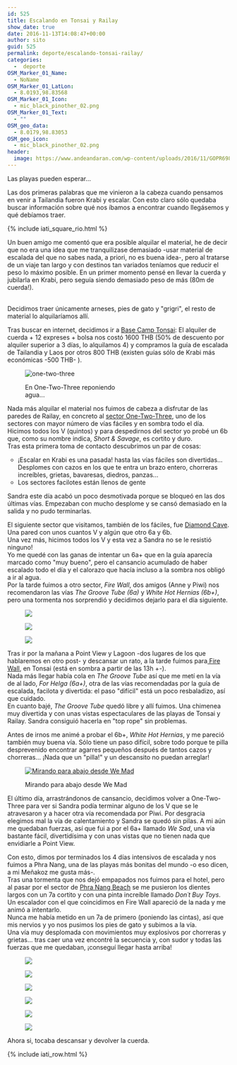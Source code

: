 ```yaml
---
id: 525
title: Escalando en Tonsai y Railay
show_date: true
date: 2016-11-13T14:08:47+00:00
author: sito
guid: 525
permalink: deporte/escalando-tonsai-railay/
categories:
  -  deporte
OSM_Marker_01_Name:
  - NoName
OSM_Marker_01_LatLon:
  - 8.0193,98.83568
OSM_Marker_01_Icon:
  - mic_black_pinother_02.png
OSM_Marker_01_Text:
  - ""
OSM_geo_data:
  - 8.0179,98.83053
OSM_geo_icon:
  - mic_black_pinother_02.png
header:
  image: https://www.andeandaran.com/wp-content/uploads/2016/11/GOPR6980.jpg
---
```

Las playas pueden esperar...


  Las dos primeras palabras que me vinieron a la cabeza cuando pensamos en venir a Tailandia fueron Krabi y escalar. Con esto claro sólo quedaba buscar información sobre qué nos íbamos a encontrar cuando llegásemos y qué debíamos traer.<!--more-->
  

  {% include iati_square_rio.html %}
  
  Un buen amigo me comentó que era posible alquilar el material, he de decir que no era una idea que me tranquilizase demasiado -usar material de escalada del que no sabes nada, a priori, no es buena idea-, pero al tratarse de un viaje tan largo y con destinos tan variados teníamos que reducir el peso lo máximo posible. En un primer momento pensé en llevar la cuerda y jubilarla en Krabi, pero seguía siendo demasiado peso de más (80m de cuerda!).
  
  <br /> Decidimos traer únicamente arneses, pies de gato y "grigri", el resto de material lo alquilaríamos allí.



  Tras buscar en internet, decidimos ir a <a href="http://basecamptonsai.com" target="_blank" rel="noopener">Base Camp Tonsai</a>: El alquiler de cuerda + 12 expreses + bolsa nos costó 1600 THB (50% de descuento por alquiler superior a 3 días, lo alquilamos 4) y compramos la guía de escalada de Tailandia y Laos por otros 800 THB (existen guías sólo de Krabi más económicas -500 THB- ).
<figure id="attachment_512" style="width: 250px" class="wp-caption alignleft">

<img class="wp-image-512 size-wcsmall" src="https://www.andeandaran.com/wp-content/uploads/2016/11/GOPR5937-250x188.jpg" alt="one-two-three"  /> <figcaption class="wp-caption-text">En One-Two-Three reponiendo agua...</figcaption></figure> 


  Nada más alquilar el material nos fuimos de cabeza a disfrutar de las paredes de Railay, en concreto al <a href="https://www.thecrag.com/climbing/thailand/krabi/area/15687337" target="_blank" rel="noopener">sector One-Two-Three</a>, uno de los sectores con mayor número de vías fáciles y en sombra todo el día.<br /> Hicimos todos los V (quintos) y para despedirnos del sector yo probé un 6b que, como su nombre indica, <em>Short & Savage</em>, es cortito y duro.<br /> Tras esta primera toma de contacto descubrimos un par de cosas:


<ul style="list-style-type: circle;">
  <li>
    ¡Escalar en Krabi es una pasada! hasta las vías fáciles son divertidas... Desplomes con cazos en los que te entra un brazo entero, chorreras increíbles, grietas, bavaresas, diedros, panzas...
  </li>
  <li>
    Los sectores facilotes están llenos de gente
  </li>
</ul>

Sandra este día acabó un poco desmotivada porque se bloqueó en las dos últimas vías. Empezaban con mucho desplome y se cansó demasiado en la salida y no pudo terminarlas.


El siguiente sector que visitamos, también de los fáciles, fue <a href="https://www.thecrag.com/climbing/thailand/krabi/area/13949929" target="_blank" rel="noopener">Diamond Cave</a>. Una pared con unos cuantos V y algún que otro 6a y 6b.<br /> Una vez más, hicimos todos los V y esta vez a Sandra no se le resistió ninguno!<br /> Yo me quedé con las ganas de intentar un 6a+ que en la guía aparecía marcado como "muy bueno", pero el cansancio acumulado de haber escalado todo el día y el calorazo que hacía incluso a la sombra nos obligó a ir al agua.<br /> Por la tarde fuimos a otro sector, <em>Fire Wall</em>, dos amigos (Anne y Piwi) nos recomendaron las vías <em>The Groove Tube (6a)</em> y <em>White Hot Hernias (6b+)</em>, pero una tormenta nos sorprendió y decidimos dejarlo para el día siguiente.


<div id='gallery-10' class='gallery galleryid-525 gallery-columns-3 gallery-size-wcfixedheightsmall'>
  <figure > 
  
  <div>
    <a href='https://www.andeandaran.com/wp-content/uploads/2016/11/GOPR6989.jpg'><img src="https://www.andeandaran.com/wp-content/uploads/2016/11/GOPR6989.jpg"  /></a>
  </div></figure><figure > 
  
  <div>
    <a href='https://www.andeandaran.com/wp-content/uploads/2016/11/GOPR6987.jpg'><img src="https://www.andeandaran.com/wp-content/uploads/2016/11/GOPR6987.jpg"  /></a>
  </div></figure><figure > 
  
  <div>
    <a href='https://www.andeandaran.com/wp-content/uploads/2016/11/GOPR6999.jpg'><img src="https://www.andeandaran.com/wp-content/uploads/2016/11/GOPR6999.jpg"  /></a>
  </div></figure>
</div>


  Tras ir por la mañana a Point View y Lagoon -dos lugares de los que hablaremos en otro post- y descansar un rato, a la tarde fuimos para<a href="https://www.thecrag.com/climbing/thailand/krabi/area/15688129" target="_blank" rel="noopener"> Fire Wall</a>, en Tonsai (está en sombra a partir de las 13h +-).<br /> Nada más llegar había cola en <em>The Groove Tube</em> así que me metí en la vía de al lado, <em>For Helga (6a+)</em>, otra de las vías recomendadas por la guía de escalada, facilota y divertida: el paso "difícil" está un poco resbaladizo, así que cuidado.<br /> En cuanto bajé, <em>The Groove Tube</em> quedó libre y allí fuimos. Una chimenea muy divertida y con unas vistas espectaculares de las playas de Tonsai y Railay. Sandra consiguió hacerla en "top rope" sin problemas.



    
    
  Antes de irnos me animé a probar el 6b+, <em>White Hot Hernias</em>, y me pareció también muy buena vía. Sólo tiene un paso difícil, sobre todo porque te pilla desprevenido encontrar agarres pequeños después de tantos cazos y chorreras... ¡Nada que un "pilla!" y un descansito no puedan arreglar!
<figure id="attachment_536" >

<a href="https://www.andeandaran.com/wp-content/uploads/2016/11/GOPR7024.jpg" target="_blank" rel="noopener"><img class="wp-image-536 size-medium" src="https://www.andeandaran.com/wp-content/uploads/2016/11/GOPR7024-300x225.jpg" alt="Mirando para abajo desde We Mad" /></a><figcaption class="wp-caption-text">Mirando para abajo desde We Mad</figcaption></figure> 


  El último día, arrastrándonos de cansancio, decidimos volver a One-Two-Three para ver si Sandra podía terminar alguno de los V que se le atravesaron y a hacer otra vía recomendada por Piwi. Por desgracia elegimos mal la vía de calentamiento y Sandra se quedó sin pilas. A mi aún me quedaban fuerzas, así que fui a por el 6a+ llamado <em>We Sad</em>, una vía bastante fácil, divertidísima y con unas vistas que no tienen nada que envidiarle a Point View.



  Con esto, dimos por terminados los 4 días intensivos de escalada y nos fuimos a Phra Nang, una de las playas más bonitas del mundo -o eso dicen, a mi Meñakoz me gusta más-.<br /> Tras una tormenta que nos dejó empapados nos fuimos para el hotel, pero al pasar por el sector de <a href="https://www.thecrag.com/climbing/thailand/krabi/area/27628014" target="_blank" rel="noopener">Phra Nang Beach</a> se me pusieron los dientes largos con un 7a cortito y con una pinta increíble llamado <em>Don´t Buy Toys</em>.<br /> Un escalador con el que coincidimos en Fire Wall apareció de la nada y me animó a intentarlo.<br /> Nunca me había metido en un 7a de primero (poniendo las cintas), así que mis nervios y yo nos pusimos los pies de gato y subimos a la vía.<br /> Una vía muy desplomada con movimientos muy explosivos por chorreras y grietas... tras caer una vez encontré la secuencia y, con sudor y todas las fuerzas que me quedaban, ¡conseguí llegar hasta arriba!


<div id='gallery-11' class='gallery galleryid-525 gallery-columns-3 gallery-size-wccarouselsmall'>
  <figure > 
  
  <div>
    <a href='https://www.andeandaran.com/wp-content/uploads/2016/11/MG_9553.jpg'><img src="https://www.andeandaran.com/wp-content/uploads/2016/11/MG_9553.jpg" class="attachment-wccarouselsmall size-wccarouselsmall" /></a>
  </div></figure><figure > 
  
  <div>
    <a href='https://www.andeandaran.com/wp-content/uploads/2016/11/MG_9555.jpg'><img src="https://www.andeandaran.com/wp-content/uploads/2016/11/MG_9555.jpg" class="attachment-wccarouselsmall size-wccarouselsmall" /></a>
  </div></figure><figure > 
  
  <div>
    <a href='https://www.andeandaran.com/wp-content/uploads/2016/11/MG_9556.jpg'><img src="https://www.andeandaran.com/wp-content/uploads/2016/11/MG_9556.jpg" class="attachment-wccarouselsmall size-wccarouselsmall" /></a>
  </div></figure><figure > 
  
  <div>
    <a href='https://www.andeandaran.com/wp-content/uploads/2016/11/MG_9559.jpg'><img src="https://www.andeandaran.com/wp-content/uploads/2016/11/MG_9559.jpg" class="attachment-wccarouselsmall size-wccarouselsmall" /></a>
  </div></figure><figure > 
  
  <div class='gallery-icon portrait'>
    <a href='https://www.andeandaran.com/wp-content/uploads/2016/11/MG_9560.jpg'><img src="https://www.andeandaran.com/wp-content/uploads/2016/11/MG_9560.jpg" class="attachment-wccarouselsmall size-wccarouselsmall" /></a>
  </div></figure><figure > 
  
  <div>
    <a href='https://www.andeandaran.com/wp-content/uploads/2016/11/MG_9562.jpg'><img src="https://www.andeandaran.com/wp-content/uploads/2016/11/MG_9562.jpg" class="attachment-wccarouselsmall size-wccarouselsmall" /></a>
  </div></figure>
</div>

Ahora si, tocaba descansar y devolver la cuerda.

{% include iati_row.html %}

